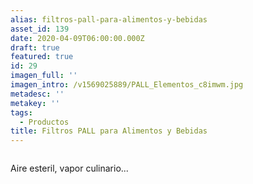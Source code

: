 ```yaml
---
alias: filtros-pall-para-alimentos-y-bebidas
asset_id: 139
date: 2020-04-09T06:00:00.000Z
draft: true
featured: true
id: 29
imagen_full: ''
imagen_intro: /v1569025889/PALL_Elementos_c8imwm.jpg
metadesc: ''
metakey: ''
tags:
  - Productos
title: Filtros PALL para Alimentos y Bebidas
---
```

<p><img src="images/noticias/FiltroPALL.jpg" alt="" /></p>
<p>Aire esteril, vapor culinario...</p>
<!--more-->